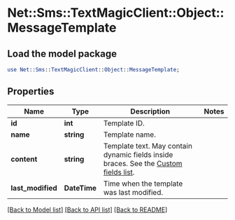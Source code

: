 # Net::Sms::TextMagicClient::Object::MessageTemplate

## Load the model package
```perl
use Net::Sms::TextMagicClient::Object::MessageTemplate;
```

## Properties
Name | Type | Description | Notes
------------ | ------------- | ------------- | -------------
**id** | **int** | Template ID. | 
**name** | **string** | Template name. | 
**content** | **string** | Template text. May contain dynamic fields inside braces. See the [Custom fields list](https://docs.textmagic.com/#tag/Templates/Custom-fields-list-(Merge-dynamic-fields)). | 
**last_modified** | **DateTime** | Time when the template was last modified. | 

[[Back to Model list]](../README.md#documentation-for-models) [[Back to API list]](../README.md#documentation-for-api-endpoints) [[Back to README]](../README.md)


